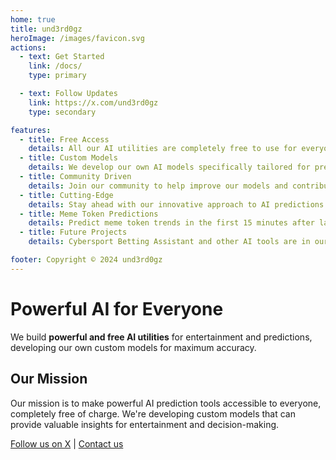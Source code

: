 ```yaml
---
home: true
title: und3rd0gz
heroImage: /images/favicon.svg
actions:
  - text: Get Started
    link: /docs/
    type: primary

  - text: Follow Updates
    link: https://x.com/und3rd0gz
    type: secondary

features:
  - title: Free Access
    details: All our AI utilities are completely free to use for everyone. No hidden costs, no premium tiers.
  - title: Custom Models
    details: We develop our own AI models specifically tailored for predictions in crypto markets.
  - title: Community Driven
    details: Join our community to help improve our models and contribute to data collection efforts.
  - title: Cutting-Edge
    details: Stay ahead with our innovative approach to AI predictions in rapidly evolving markets.
  - title: Meme Token Predictions
    details: Predict meme token trends in the first 15 minutes after launch with our specialized AI tools.
  - title: Future Projects
    details: Cybersport Betting Assistant and other AI tools are in our roadmap for future development.

footer: Copyright © 2024 und3rd0gz
---
```


# Powerful AI for Everyone

We build **powerful and free AI utilities** for entertainment and predictions, developing our own custom models for maximum accuracy.

## Our Mission

Our mission is to make powerful AI prediction tools accessible to everyone, completely free of charge. We're developing custom models that can provide valuable insights for entertainment and decision-making.


[Follow us on X](https://x.com/und3rd0gz) | [Contact us](mailto:underd0gz.coop@gmail.com)
